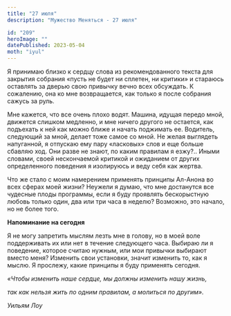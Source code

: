 ```yaml
---
title: "27 июля"
description: "Мужество Меняться - 27 июля"

id: "209"
heroImage: ""
datePublished: 2023-05-04
moth: "iyul"
---
```


Я принимаю близко к сердцу слова из рекомендованного текста для закрытия
собрания «пусть не будет ни сплетен, ни критики» и стараюсь оставлять за
дверью свою привычку вечно всех обсуждать. К сожалению, она ко мне
возвращается, как только я после собрания сажусь за руль.

Мне кажется, что все очень плохо водят. Машина, идущая передо мной, движется
слишком медленно, и мне ничего другого не остается, как подъехать к ней как
можно ближе и начать поджимать ее. Водитель, следующий за мной, делает тоже
самое со мной. Не желая выглядеть напуганной, я отпускаю ему пару «ласковых»
слов и еще больше сбавляю ход. Они разве не знают, по каким правилам я езжу?..
Иными словами, своей нескончаемой критикой и ожиданием от других определенного
поведения я изолируюсь и веду себя как жертва.

Что же стало с моим намерением применять принципы Ал-Анона во всех сферах моей
жизни? Неужели я думаю, что мне достанутся все чудесные плоды программы, если
я буду проявлять бескорыстную любовь только один, два или три часа в неделю?
Возможно, это начало, но не более того.

**Напоминание на сегодня**

Я не могу запретить мыслям лезть мне в голову, но в моей воле поддерживать их
или нет в течение следующего часа. Выбираю ли я поведение, которое считаю
нужным, или мои привычки выбирают вместо меня? Изменить свои установки, значит
изменить то, как я мыслю. Я прослежу, какие принципы я буду применять сегодня.

_«Чтобы изменить наше сердце, мы должны изменить нашу жизнь,_

_так как нельзя жить по одним правилам, а молиться по другим»._

_Уильям Лоу_
